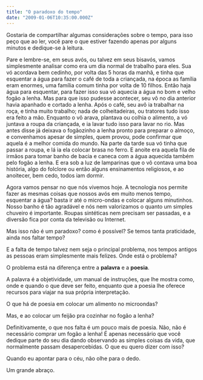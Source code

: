 ```yaml
---
title: "O paradoxo do tempo"
date: "2009-01-06T10:35:00.000Z"
---
```


Gostaria de compartilhar algumas considerações sobre o tempo, para isso peço que ao ler, você pare o que estiver fazendo apenas por alguns minutos e dedique-se à leitura.

Pare e lembre-se, em seus avós, ou talvez em seus bisavós, vamos simplesmente analisar como era um dia normal de trabalho para eles. Sua vó acordava bem cedinho, por volta das 5 horas da manhã, e tinha que esquentar a água para fazer o café de toda a criançada, na época as família eram enormes, uma família comum tinha por volta de 10 filhos. Então haja água para esquentar, para fazer isso sua vó aquecia a água no bom e velho fogão a lenha. Mas para que isso pudesse acontecer, seu vô no dia anterior havia apanhado e cortado a lenha. Após o café, seu avô ia trabalhar na roça, e tinha muito trabalho; nada de colheitadeiras, ou tratores tudo isso era feito a mão. Enquanto o vô arava, plantava ou colhia o alimento, a vó juntava a roupa da criançada, e ia lavar tudo isso para lavar no rio. Mas antes disse já deixava o fogãozinho a lenha pronto para preparar o almoço, e convenhamos apesar de simples, quem provou, pode confirmar que aquela é a melhor comida do mundo. Na parte da tarde sua vó tinha que passar a roupa, e lá ia ela colocar brasa no ferro. E anoite era aquela fila de irmãos para tomar banho de bacia e caneca com a água aquecida também pelo fogão a lenha. E era sob a luz de lamparinas que o vô contava uma boa história, algo do folclore ou então alguns ensinamentos religiosos, e ao anoitecer, bem cedo, todos iam dormir.

Agora vamos pensar no que nós vivemos hoje. A tecnologia nos permite fazer as mesmas coisas que nossos avós em muito menos tempo, esquentar a água? basta ir até o micro-ondas e colocar alguns minutinhos. Nosso banho é tão agradável e nós nem valorizamos o quanto um simples chuveiro é importante. Roupas sintéticas nem precisam ser passadas, e a diversão fica por conta da televisão ou Internet.

Mas isso não é um paradoxo? como é possível? Se temos tanta praticidade, ainda nos faltar tempo?

E a falta de tempo talvez nem seja o principal problema, nos tempos antigos as pessoas eram simplesmente mais felizes. Onde está o problema?

O problema está na diferença entre a **palavra** e a **poesia**.

A palavra é a objetividade, um manual de instruções, que lhe mostra como, onde e quando o que deve ser feito, enquanto que a poesia lhe oferece recursos para viajar na sua própria interpretação.

O que há de poesia em colocar um alimento no microondas?

Mas, e ao colocar um feijão pra cozinhar no fogão a lenha?

Definitivamente, o que nos falta é um pouco mais de poesia. Não, não é necessário comprar um fogão a lenha! É apenas necessário que você dedique parte do seu dia dando observando as simples coisas da vida, que normalmente passam desapercebidas. O que eu quero dizer com isso?

Quando eu apontar para o céu, não olhe para o dedo.

Um grande abraço.